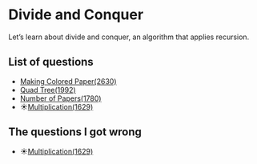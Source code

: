 Divide and Conquer
=======================
Let’s learn about divide and conquer, an algorithm that applies recursion.

List of questions
-----------------------

- [Making Colored Paper(2630)](https://github.com/yoru4890/coding_test/blob/main/baekjoon/divide_and_conquer/2630.md)
- [Quad Tree(1992)](https://github.com/yoru4890/coding_test/blob/main/baekjoon/divide_and_conquer/1992.md)
- [Number of Papers(1780)](https://github.com/yoru4890/coding_test/blob/main/baekjoon/divide_and_conquer/1780.md)
- ☀️[Multiplication(1629)](https://github.com/yoru4890/coding_test/blob/main/baekjoon/divide_and_conquer/1629.md)

The questions I got wrong
----------------------

- ☀️[Multiplication(1629)](https://github.com/yoru4890/coding_test/blob/main/baekjoon/divide_and_conquer/1629.md)
